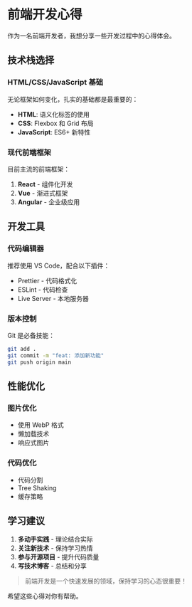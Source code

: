 # 前端开发心得

作为一名前端开发者，我想分享一些开发过程中的心得体会。

## 技术栈选择

### HTML/CSS/JavaScript 基础
无论框架如何变化，扎实的基础都是最重要的：

- **HTML**: 语义化标签的使用
- **CSS**: Flexbox 和 Grid 布局
- **JavaScript**: ES6+ 新特性

### 现代前端框架
目前主流的前端框架：

1. **React** - 组件化开发
2. **Vue** - 渐进式框架
3. **Angular** - 企业级应用

## 开发工具

### 代码编辑器
推荐使用 VS Code，配合以下插件：
- Prettier - 代码格式化
- ESLint - 代码检查
- Live Server - 本地服务器

### 版本控制
Git 是必备技能：
```bash
git add .
git commit -m "feat: 添加新功能"
git push origin main
```

## 性能优化

### 图片优化
- 使用 WebP 格式
- 懒加载技术
- 响应式图片

### 代码优化
- 代码分割
- Tree Shaking
- 缓存策略

## 学习建议

1. **多动手实践** - 理论结合实际
2. **关注新技术** - 保持学习热情
3. **参与开源项目** - 提升代码质量
4. **写技术博客** - 总结和分享

> 前端开发是一个快速发展的领域，保持学习的心态很重要！

希望这些心得对你有帮助。
